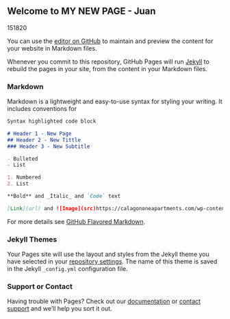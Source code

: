 ## Welcome to MY NEW PAGE - Juan 
151820

You can use the [editor on GitHub](https://github.com/Juan151820/firstpage/edit/master/index.md) to maintain and preview the content for your website in Markdown files.

Whenever you commit to this repository, GitHub Pages will run [Jekyll](https://jekyllrb.com/) to rebuild the pages in your site, from the content in your Markdown files.

### Markdown

Markdown is a lightweight and easy-to-use syntax for styling your writing. It includes conventions for

```markdown
Syntax highlighted code block

# Header 1 - New Page
## Header 2 - New Tittle
### Header 3 - New Subtitle

- Bulleted
- List

1. Numbered
2. List

**Bold** and _Italic_ and `Code` text

[Link](url) and ![Image](src)https://calagononeapartments.com/wp-content/uploads/2018/03/icon-calagoapts.png
```

For more details see [GitHub Flavored Markdown](https://guides.github.com/features/mastering-markdown/).

### Jekyll Themes

Your Pages site will use the layout and styles from the Jekyll theme you have selected in your [repository settings](https://github.com/Juan151820/firstpage/settings). The name of this theme is saved in the Jekyll `_config.yml` configuration file.

### Support or Contact

Having trouble with Pages? Check out our [documentation](https://help.github.com/categories/github-pages-basics/) or [contact support](https://github.com/contact) and we’ll help you sort it out.
